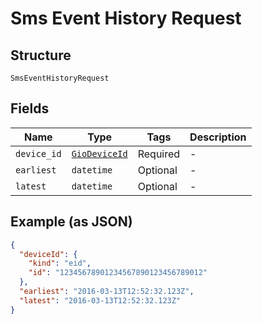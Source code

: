 
# Sms Event History Request

## Structure

`SmsEventHistoryRequest`

## Fields

| Name | Type | Tags | Description |
|  --- | --- | --- | --- |
| `device_id` | [`GioDeviceId`](../../doc/models/gio-device-id.md) | Required | - |
| `earliest` | `datetime` | Optional | - |
| `latest` | `datetime` | Optional | - |

## Example (as JSON)

```json
{
  "deviceId": {
    "kind": "eid",
    "id": "12345678901234567890123456789012"
  },
  "earliest": "2016-03-13T12:52:32.123Z",
  "latest": "2016-03-13T12:52:32.123Z"
}
```


